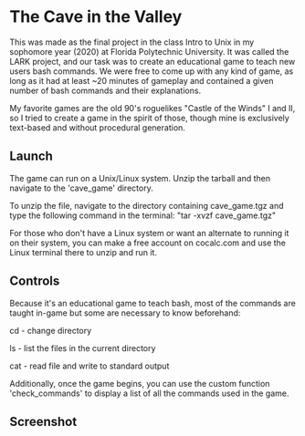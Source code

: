 # The Cave in the Valley

This was made as the final project in the class Intro to Unix in my sophomore year (2020) at Florida Polytechnic University. It was called the LARK project, and our task was to create an educational game to teach new users bash commands. We were free
to come up with any kind of game, as long as it had at least ~20 minutes of gameplay and contained a given number of bash commands and their explanations. 

My favorite games are the old 90's roguelikes "Castle of the Winds" I and II, so I tried to create a game in the spirit of those, though mine is exclusively text-based and without procedural generation.

## Launch
The game can run on a Unix/Linux system. Unzip the tarball and then navigate to the 'cave_game' directory.

To unzip the file, navigate to the directory containing cave_game.tgz and type the following command in the terminal: "tar -xvzf cave_game.tgz"

For those who don't have a Linux system or want an alternate to running it on their system, you can make a free account on cocalc.com and use the Linux terminal there to unzip and run it.

## Controls
Because it's an educational game to teach bash, most of the commands are taught in-game but some are necessary to know beforehand:

cd - change directory

ls - list the files in the current directory

cat - read file and write to standard output

Additionally, once the game begins, you can use the custom function 'check_commands' to display a list of all the commands used in the game.

## Screenshot
 
